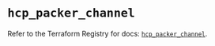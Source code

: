 # `hcp_packer_channel`

Refer to the Terraform Registry for docs: [`hcp_packer_channel`](https://registry.terraform.io/providers/hashicorp/hcp/0.99.0/docs/resources/packer_channel).
